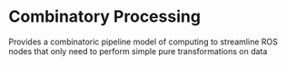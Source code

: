 # Combinatory Processing

Provides a combinatoric pipeline model of computing to streamline ROS nodes that only need to perform simple pure transformations on data
